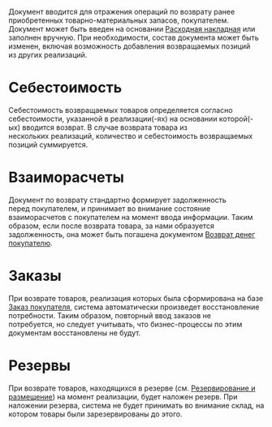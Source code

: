 Документ вводится для отражения операций по возврату ранее приобретенных товарно-материальных запасов, покупателем. Документ может быть введен на основании [Расходная накладная](/d/Invoice) или заполнен вручную. При необходимости, состав документа может быть изменен, включая возможность добавления возвращаемых позиций из других реализаций.

# Себестоимость

Себестоимость возвращаемых товаров определяется согласно себестоимости, указанной в реализации(-ях) на основании которой(-ых) вводится возврат. В случае возврата товара из нескольких реализаций, количество и себестоимость возвращаемых позиций суммируется.

# Взаиморасчеты

Документ по возврату стандартно формирует задолженность перед покупателем, и принимает во внимание состояние взаиморасчетов с покупателем на момент ввода информации. Таким образом, если после возврата товара, за нами образуется задолженность, она может быть погашена документом [Возврат денег покупателю](/d/Refund).

# Заказы

При возврате товаров, реализация которых была сформирована на базе [Заказ покупателя](/d/SalesOrder), система автоматически произведет восстановление потребности. Таким образом, повторный ввод заказов не потребуется, но следует учитывать, что бизнес-процессы по этим документам восстановлены не будут.

# Резервы

При возврате товаров, находящихся в резерве (см. [Резервирование и размещение](/warehousing)) на момент реализации, будет наложен резерв. При наложении резерва, система не будет принимать во внимание склад, на котором товары были зарезервированы до этого.